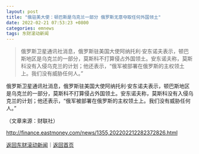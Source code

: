 ```yaml
---
layout: post
title: "俄驻美大使：顿巴斯是乌克兰一部分 俄罗斯无意夺取任何外国领土"
date: 2022-02-21 07:53:23 +0800
categories: emnews
tags: 东财滚动新闻
---
```

> 俄罗斯卫星通讯社消息，俄罗斯驻美国大使阿纳托利·安东诺夫表示，顿巴斯地区是乌克兰的一部分，莫斯科不打算侵占外国领土。安东诺夫称，莫斯科没有入侵乌克兰的计划；他还表示，“俄军被部署在俄罗斯的主权领土上。我们没有威胁任何人。”

<p>俄罗斯卫星通讯社消息，俄罗斯驻美国大使阿纳托利·安东诺夫表示，顿巴斯地区是乌克兰的一部分，莫斯科不打算侵占外国领土。安东诺夫称，莫斯科没有入侵乌克兰的计划；他还表示，“俄军被部署在俄罗斯的主权领土上。我们没有威胁任何人。”</p><p class="em_media">（文章来源：财联社）</p>

<http://finance.eastmoney.com/news/1355,202202212282372826.html>

[返回东财滚动新闻](//finews.withounder.com/emnews/)｜[返回首页](//finews.withounder.com/)